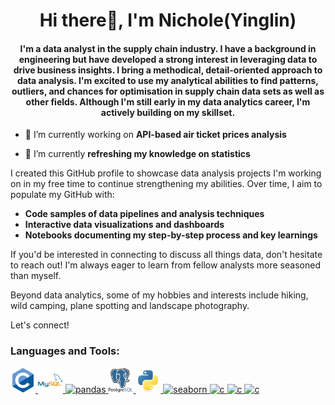 <h1 align="center">Hi there👋, I'm Nichole(Yinglin)</h1>
<h4 align="center">I'm a data analyst in the supply chain industry. I have a background in engineering but have developed a strong interest in leveraging data to drive business insights. I bring a methodical, detail-oriented approach to data analysis. 
  I'm excited to use my analytical abilities to find patterns, outliers, and chances for optimisation in supply chain data sets as well as other fields. Although I'm still early in my data analytics career, I'm actively building on my skillset. </h5>

- 🔭 I’m currently working on **API-based air ticket prices analysis**

- 🌱 I’m currently **refreshing my knowledge on statistics**


I created this GitHub profile to showcase data analysis projects I'm working on in my free time to continue strengthening my abilities. Over time, I aim to populate my GitHub with:

- **Code samples of data pipelines and analysis techniques**
- **Interactive data visualizations and dashboards**
- **Notebooks documenting my step-by-step process and key learnings**

If you'd be interested in connecting to discuss all things data, don't hesitate to reach out! I'm always eager to learn from fellow analysts more seasoned than myself.

Beyond data analytics, some of my hobbies and interests include hiking, wild camping, plane spotting and landscape photography.

Let's connect!

<h3 align="left">Languages and Tools:</h3>
<p align="left"> <a href="https://www.cprogramming.com/" target="_blank" rel="noreferrer"> <img src="https://raw.githubusercontent.com/devicons/devicon/master/icons/c/c-original.svg" alt="c" width="40" height="40"/> </a> <a href="https://www.mysql.com/" target="_blank" rel="noreferrer"> <img src="https://raw.githubusercontent.com/devicons/devicon/master/icons/mysql/mysql-original-wordmark.svg" alt="mysql" width="40" height="40"/> </a> <a href="https://pandas.pydata.org/" target="_blank" rel="noreferrer"> <img src=https://seeklogo.com/images/P/pandas-logo-776F6D45BB-seeklogo.com.png" alt="pandas" width="40" height="40"/> </a> <a href="https://www.postgresql.org" target="_blank" rel="noreferrer"> <img src="https://raw.githubusercontent.com/devicons/devicon/master/icons/postgresql/postgresql-original-wordmark.svg" alt="postgresql" width="40" height="40"/> </a> <a href="https://www.python.org" target="_blank" rel="noreferrer"> <img src="https://raw.githubusercontent.com/devicons/devicon/master/icons/python/python-original.svg" alt="python" width="40" height="40"/> </a> <a href="https://seaborn.pydata.org/" target="_blank" rel="noreferrer"> <img src="https://seaborn.pydata.org/_images/logo-mark-lightbg.svg" alt="seaborn" width="40" height="40"/> 
</a> <a href="https://www.tableau.com/" target="_blank" rel="noreferrer"> <img src="https://cdn.worldvectorlogo.com/logos/tableau-software.svg" alt="c" width="40" height="40"/> </a>  <a href="https://powerbi.microsoft.com/"> <img src="https://upload.wikimedia.org/wikipedia/commons/c/cf/New_Power_BI_Logo.svg" alt="c" width="40" height="40"/> </a><a href="www.sas.com"> <img src="https://www.sas.com/en/news/media-gallery/all-images/sas-logo-white-reversed-new/_jcr_content/par/image_360101046.img.png/1639774080219.png" alt="c" width="40" height="40"/> </a></p>


<!---
Yinglin747/Yinglin747 is a ✨ special ✨ repository because its `README.md` (this file) appears on your GitHub profile.
You can click the Preview link to take a look at your changes.
--->
